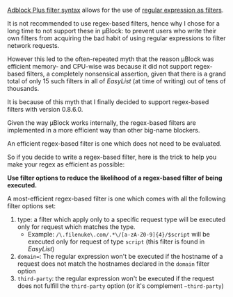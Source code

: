 [Adblock Plus filter syntax](https://adblockplus.org/en/filters) allows for the use of [regular expression as filters](https://adblockplus.org/en/filters#regexps).

It is not recommended to use regex-based filters, hence why I chose for a long time to not support these in µBlock: to prevent users who write their own filters from acquiring the bad habit of using regular expressions to filter network requests.

However this led to the often-repeated myth that the reason µBlock was efficient memory- and CPU-wise was because it did not support regex-based filters, a completely nonsensical assertion, given that there is a grand total of only 15 such filters in all of _EasyList_ (at time of writing) out of tens of thousands.

It is because of this myth that I finally decided to support regex-based filters with version 0.8.6.0.

Given the way µBlock works internally, the regex-based filters are implemented in a more efficient way than other big-name blockers.

An efficient regex-based filter is one which does not need to be evaluated.

So if you decide to write a regex-based filter, here is the trick to help you make your regex as efficient as possible:

**Use filter options to reduce the likelihood of a regex-based filter of being executed.**

A most-efficient regex-based filter is one which comes with all the following filter options set:

1. type: a filter which apply only to a specific request type will be executed only for request which matches the type.
    - Example: `/\.filenuke\.com/.*\/[a-zA-Z0-9]{4}/$script` will be executed only for request of type `script` (this filter is found in _EasyList_)
1. `domain=`: The regular expression won't be executed if the hostname of a request does not match the hostnames declared in the `domain` filter option
1. `third-party`: the regular expression won't be executed if the request does not fulfill the `third-party` option (or it's complement `~third-party`)